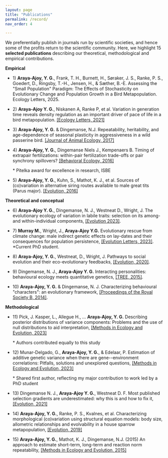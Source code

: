 ```yaml
---
layout: page
title: "Publications"
permalink: /record/
nav_order: 4

---
```


We preferentially publish in journals run by scientific societies, and hence some of the profits return to the scientific community. Here, we highlight 15 **selected publications** describing our theoretical, methodological and empirical contributions.

**Empirical**

-   1\) **Araya-Ajoy, Y. G.**, Frank, T. H., Burnett, H., Søraker, J.
    S., Ranke, P. S., Goedert, D., Ringsby, T.-H., Jensen, H., & Sæther,
    B.-E. Assessing the \"Small Population\" Paradigm: The Effects of
    Stochasticity on Evolutionary Change and Population Growth in a Bird
    Metapopulation. Ecology Letters, 2025.

-   2\) **Araya-Ajoy Y. G.**, Niskanen A, Ranke P, et al. Variation in
    generation time reveals density regulation as an important driver of
    pace of life in a bird metapopulation. [[Ecology Letters,
    2021]](https://doi.org/10.1111/ele.13835)

-   3\) **Araya-Ajoy, Y. G.** & Dingemanse, N.J. Repeatability,
    heritability, and age-dependence of seasonal plasticity in
    aggressiveness in a wild passerine bird. [[Journal of Animal
    Ecology, 2017]](https://doi.org/10.1111/1365-2656.12621)

-   4\) **Araya-Ajoy, Y. G.**, Dingemanse Niels J., Kempenaers B. Timing
    of extrapair fertilizations: within-pair fertilization trade-offs or
    pair synchrony spillovers? [[Behavioral Ecology,
    2016]](https://doi.org/10.1093/beheco/arv187)

    \* Pitelka award for excellence in research, ISBE

-   5\) **Araya-Ajoy, Y. G.**, Kuhn, S., Mathot, K. J., et al. Sources
    of (co)variation in alternative siring routes available to male
    great tits (Parus major). [[Evolution,
    2016]](https://doi.org/10.1111/evo.13024)

**Theoretical and conceptual**

-   6\) **Araya-Ajoy Y. G.**, Dingemanse, N. J., Westneat D., Wright, J.
    The evolutionary ecology of variation in labile traits: selection on
    its among- and within-individual components, [[Evolution
    2023]](https://doi.org/10.1093/evolut/qpad136).

-   7\) **Murray M.**, Wright, J., **Araya-Ajoy Y.G.** Evolutionary
    rescue from climate change: male indirect genetic effects on
    lay-dates and their consequences for population persistence,
    [[Evolution Letters,
    2023]](https://doi.org/10.1093/evlett/qrad022).
    \*Current PhD student.

-   8\) **Araya-Ajoy, Y. G.**, Westneat, D., Wright, J. Pathways to
    social evolution and their eco-evolutionary feedbacks, [[Evolution,
    2020]](https://doi.org/10.1111/evo.14054).

-   9\) Dingemanse, N. J., **Araya-Ajoy Y. G.** Interacting
    personalities: behavioural ecology meets quantitative genetics,
    [[TREE, 2015]](https://doi.org/10.1016/j.tree.2014.12.002).

-   10\) **Araya-Ajoy, Y. G.** & Dingemanse, N. J. Characterizing
    behavioural "characters": an evolutionary framework, [[Proceedings
    of the Royal Society B,
    2014]](https://doi.org/10.1098/rspb.2013.2645).

**Methodological**

-   11\) Pick, J.  Kasper, L., Allegue H., ... **Araya-Ajoy, Y.
    G.** Describing posterior distributions of variance components:
    Problems and the use of null distributions to aid interpretation,
    [[Methods in Ecology and Evolution,
    2023]](https://doi.org/10.1111/2041-210X.14200)

    \* Authors contributed equally to this study

-   12\) Munar-Delgado, G., **Araya-Ajoy, Y. G.**, & Edelaar, P.
    Estimation of additive genetic variance when there are
    gene--environment correlations: Pitfalls, solutions and unexplored
    questions, [[Methods in Ecology and Evolution,
    2023]]( https://doi.org/10.1111/2041-210X.14098)

    \* Shared first author, reflecting my major contribution to work led
    by a PhD student

-   13\) Dingemanse N. J., **Araya-Ajoy Y. G.**, Westneat D. F. Most
    published selection gradients are underestimated: why this is and
    how to fix it, [[Evolution,
    2021]]( https://doi.org/10.1111/evo.14198)

-   14\) **Araya-Ajoy, Y. G.**, Ranke, P. S., Kvalnes, et al.
    Characterizing morphological (co)variation using structural equation
    models: body size, allometric relationships and evolvability in a
    house sparrow metapopulation, [[Evolution,
    2019]](https://doi.org/10.1111/evo.13668)

-   15\) **Araya-Ajoy, Y. G.**, Mathot, K. J., Dingemanse, N.J. (2015)
    An approach to estimate short-term, long-term and reaction norm
    repeatability, [[Methods in Ecology and Evolution,
    2015]]( https://doi.org/10.1111/2041-210X.12430)
